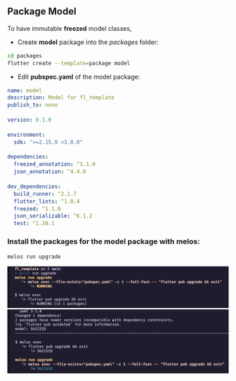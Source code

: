 ## Package Model

To have immutable **freezed** model classes,

- Create **model** package into the *packages* folder:

```bash
cd packages
flutter create --template=package model
```

- Edit **pubspec.yaml** of the model package:
  
```yaml
name: model
description: Model for fl_template
publish_to: none

version: 0.1.0

environment:
  sdk: ">=2.15.0 <3.0.0"

dependencies:
  freezed_annotation: ^1.1.0
  json_annotation: ^4.4.0

dev_dependencies:
  build_runner: ^2.1.7
  flutter_lints: ^1.0.4
  freezed: ^1.1.0
  json_serializable: ^6.1.2
  test: ^1.20.1
```

### Install the packages for the model package with **melos**:
```bash
melos run upgrade
```

![melos run upgrade_1](../screenshots/02_package_model_1.png)
![melos run upgrade_2](../screenshots/02_package_model_2.png)